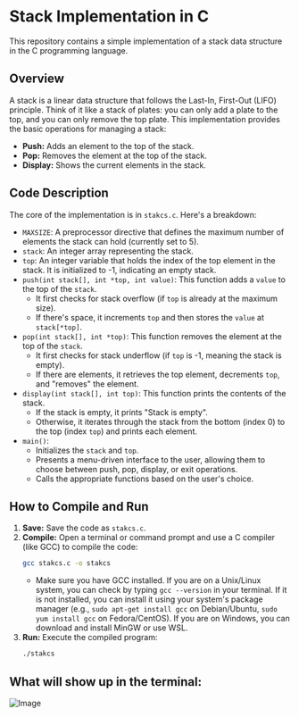 # Stack Implementation in C

This repository contains a simple implementation of a stack data structure in the C programming language.

## Overview

A stack is a linear data structure that follows the Last-In, First-Out (LIFO) principle.  Think of it like a stack of plates: you can only add a plate to the top, and you can only remove the top plate.  This implementation provides the basic operations for managing a stack:

-   **Push:** Adds an element to the top of the stack.
-   **Pop:** Removes the element at the top of the stack.
-   **Display:** Shows the current elements in the stack.

## Code Description

The core of the implementation is in `stakcs.c`.  Here's a breakdown:

-   `MAXSIZE`:  A preprocessor directive that defines the maximum number of elements the stack can hold (currently set to 5).
-   `stack`: An integer array representing the stack.
-   `top`:  An integer variable that holds the index of the top element in the stack.  It is initialized to -1, indicating an empty stack.
-   `push(int stack[], int *top, int value)`:  This function adds a `value` to the top of the `stack`.
    -   It first checks for stack overflow (if `top` is already at the maximum size).
    -   If there's space, it increments `top` and then stores the `value` at `stack[*top]`.
-   `pop(int stack[], int *top)`:  This function removes the element at the top of the `stack`.
    -   It first checks for stack underflow (if `top` is -1, meaning the stack is empty).
    -   If there are elements, it retrieves the top element, decrements `top`, and "removes" the element.
-   `display(int stack[], int top)`:  This function prints the contents of the stack.
    -   If the stack is empty, it prints "Stack is empty".
    -   Otherwise, it iterates through the stack from the bottom (index 0) to the top (index `top`) and prints each element.
-   `main()`:
    -   Initializes the `stack` and `top`.
    -   Presents a menu-driven interface to the user, allowing them to choose between push, pop, display, or exit operations.
    -   Calls the appropriate functions based on the user's choice.

## How to Compile and Run

1.  **Save:** Save the code as `stakcs.c`.
2.  **Compile:** Open a terminal or command prompt and use a C compiler (like GCC) to compile the code:
    ```bash
    gcc stakcs.c -o stakcs
    ```
    * Make sure you have GCC installed. If you are on a Unix/Linux system, you can check by typing `gcc --version` in your terminal.  If it is not installed, you can install it using your system's package manager (e.g., `sudo apt-get install gcc` on Debian/Ubuntu, `sudo yum install gcc` on Fedora/CentOS).  If you are on Windows, you can download and install MinGW or use WSL.
3.  **Run:** Execute the compiled program:
    ```bash
    ./stakcs
    ```
## What will show up in the terminal:
![Image](https://github.com/user-attachments/assets/101ce90d-f5ba-49a9-8f1e-7e64952b0bc1)
